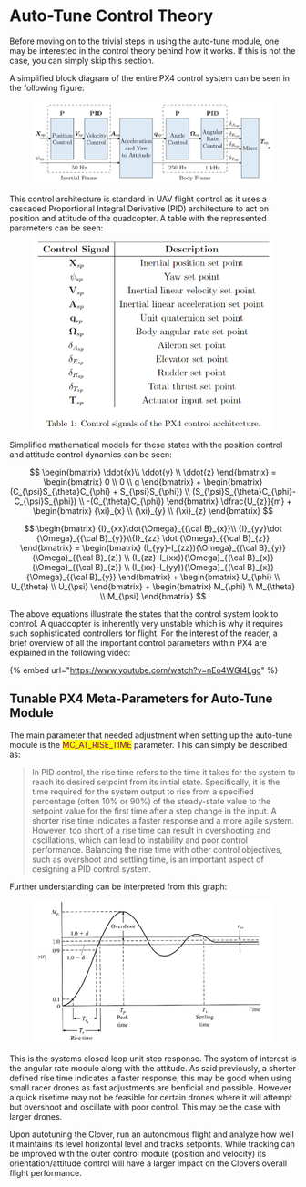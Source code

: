 # Auto-Tune Control Theory

Before moving on to the trivial steps in using the auto-tune module, one may be interested in the control theory behind how it works. If this is not the case, you can simply skip this section.

A simplified block diagram of the entire PX4 control system can be seen in the following figure:

<figure><img src="../../.gitbook/assets/px4_controlStructure.jpg" alt=""><figcaption></figcaption></figure>

This control architecture is standard in UAV flight control as it uses a cascaded Proportional Integral Derivative (PID) architecture to act on position and attitude of the quadcopter. A table with the represented parameters can be seen:

<figure><img src="../../.gitbook/assets/variable_table.png" alt=""><figcaption></figcaption></figure>

Simplified mathematical models for these states with the position control and attitude control dynamics can be seen:

$$
\begin{bmatrix}
    \ddot{x}\\ \ddot{y} \\ \ddot{z}
    \end{bmatrix}
    =
    \begin{bmatrix}
    0 \\ 0 \\ g
    \end{bmatrix}
    +
    \begin{bmatrix}
   (C_{\psi}S_{\theta}C_{\phi} + S_{\psi}S_{\phi}) \\ (S_{\psi}S_{\theta}C_{\phi}-C_{\psi}S_{\phi}) \\ -(C_{\theta}C_{\phi})
    \end{bmatrix}
    \dfrac{U_{z}}{m} + 
    \begin{bmatrix}
    {\xi}_{x} \\ {\xi}_{y} \\ {\xi}_{z}
    \end{bmatrix}
$$

$$
\begin{bmatrix}
    {I}_{xx}\dot{\Omega}_{{\cal B}_{x}}\\ {I}_{yy}\dot {\Omega}_{{\cal B}_{y}}\\{I}_{zz} \dot {\Omega}_{{\cal B}_{z}}
    \end{bmatrix}
    =
    \begin{bmatrix}
   (I_{yy}-I_{zz}){\Omega}_{{\cal B}_{y}}{\Omega}_{{\cal B}_{z}} \\ (I_{zz}-I_{xx}){\Omega}_{{\cal B}_{x}}{\Omega}_{{\cal B}_{z}} \\ (I_{xx}-I_{yy}){\Omega}_{{\cal B}_{x}}{\Omega}_{{\cal B}_{y}}
    \end{bmatrix}
    +
    \begin{bmatrix}
    U_{\phi} \\ U_{\theta} \\ U_{\psi}
    \end{bmatrix}
    +
    \begin{bmatrix}
    M_{\phi} \\ M_{\theta} \\ M_{\psi}
    \end{bmatrix}
$$

The above equations illustrate the states that the control system look to control. A quadcopter is inherently very unstable which is why it requires such sophisticated controllers for flight. For the interest of the reader, a brief overview of all the important control parameters within PX4 are explained in the following video:

{% embed url="https://www.youtube.com/watch?v=nEo4WGl4Lgc" %}

## Tunable PX4 Meta-Parameters for Auto-Tune Module

The main parameter that needed adjustment when setting up the auto-tune module is the <mark style="color:purple;">MC\_AT\_RISE\_TIME</mark> parameter. This can simply be described as:

> In PID control, the rise time refers to the time it takes for the system to reach its desired setpoint from its initial state. Specifically, it is the time required for the system output to rise from a specified percentage (often 10% or 90%) of the steady-state value to the setpoint value for the first time after a step change in the input. A shorter rise time indicates a faster response and a more agile system. However, too short of a rise time can result in overshooting and oscillations, which can lead to instability and poor control performance. Balancing the rise time with other control objectives, such as overshoot and settling time, is an important aspect of designing a PID control system.

Further understanding can be interpreted from this graph:

<figure><img src="../../.gitbook/assets/pid (1).png" alt=""><figcaption></figcaption></figure>

This is the systems closed loop unit step response. The system of interest is the angular rate module along with the attitude. As said previously, a shorter defined rise time indicates a faster response, this may be good when using small racer drones as fast adjustments are benficial and possible. However a quick risetime may not be feasible for certain drones where it will attempt but overshoot and oscillate with poor control. This may be the case with larger drones.&#x20;

Upon autotuning the Clover, run an autonomous flight and analyze how well it maintains its level horizontal level and tracks setpoints. While tracking can be improved with the outer control module (position and velocity) its orientation/attitude control will have a larger impact on the Clovers overall flight performance.
